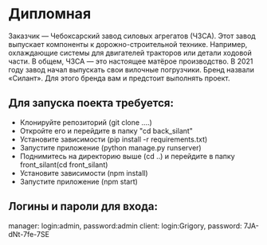 <h1>Дипломная </h1>
<p>
Заказчик — Чебоксарский завод силовых агрегатов (ЧЗСА). Этот завод выпускает компоненты к дорожно-строительной технике. Например, охлаждающие системы для двигателей тракторов или детали ходовой части. В общем, ЧЗСА — это настоящее матёрое производство.
В 2021 году завод начал выпускать свои вилочные погрузчики. Бренд назвали «Силант». Для этого бренда вам и предстоит выполнять проект.
</p>

<h2>Для запуска поекта требуется:</h2>
<ul>
    <li>Клонируйте репозиторий (git clone ....)</li>
    <li>Откройте его и перейдите в папку "сd back_silant"</li>
    <li>Установите зависимости (pip install -r requirements.txt)</li>
    <li>Запустите приложение (python manage.py runserver)</li>
    <li>Поднимитесь на директорию выше (cd ..) и перейдите в папку front_silant(cd front_silant)</li>
    <li>Установите зависимости (npm install)</li>
    <li>Запустите приложение (npm start)</li>
</ul>

<h2>Логины и пароли для входа:</h2>
<p>
manager:
login:admin, password:admin
client:
login:Grigory, password: 7JA-dNt-7fe-7SE
</p>